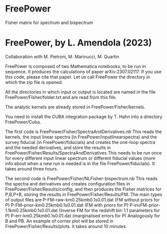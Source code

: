 # FreePower
Fisher matrix for spectrum and bispectrum

FreePower, by L. Amendola (2023)
================================
Collaboration with M. Pietroni, M. Marinucci, M. Quartin

FreePower is composed of two Mathematica notebooks, to be run in sequence. 
It produces the calculations of paper arXiv:2307.02117. If you use this code, please cite that paper.
Let us call FreePower  the directory in which the zip file is opened.

All the directories in which input or output is located are named in the file 
FreePower/Fisher/folder.txt and are read from this file.


The analytic kernels are already stored  in FreePower/Fisher/kernels.

You need to install the CUBA integration package by T. Hahn into a directory FreePower/Cuba.

The first code is
FreePower/Fisher/SpectraAndDerivatives.nb
This reads the kernels, the input linear spectra (in FreePower/inputlinearspectra) 
and the survey fiducial (in FreePower/fiducials) and creates the one-loop spectra 
and the needed derivatives, and store the results in FreePower/Fisher/Results/SpectraAndDerivatives
This needs to be run once for every different input linear spectrum or different fiducial values (more info about when a new run is needed is in the file FreePower/fiducials).
It takes around three hours.


The second code is 
FreePower/Fisher/NLFisher-bispectrum.nb
This reads the spectra and derivatives and creates configuration files in FreePower/Fisher/Results/config, 
and then produces the Fisher matrices for P,B,P+B, storing the results in FreePower/Fisher/Results/FM. 
The main types of output files are
P-FM-raw-km0.25kmb0.1s0.01.dat (FM without priors for P)
P-FM-prior-km0.25kmb0.1s0.01.dat (FM with priors for P)
P-invFM-prior-1.1km0.25kmb0.1s0.01.dat (Inverse FM for the redshift bin 1.1 parameters for P)
P-err-km0.25kmb0.1s0.01.dat (marginalised errors for P)
Analogously for B and PB.
An example of corner plot will be stored in FreePower/Fisher/Results/plots.
It takes around 10 minutes.

